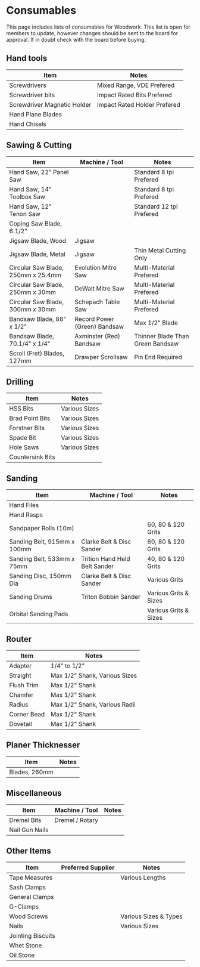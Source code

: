 # Consumables
This page includes lists of consumables for Woodwork.  This list is open for members to update, however changes should be sent to the board for approval. If in doubt check with the board before buying.

## Hand tools
| Item                        | Notes                         |
|-----------------------------|-------------------------------|
| Screwdrivers                | Mixed Range, VDE Prefered     |
| Screwdriver bits            | Impact Rated Bits Prefered    |
| Screwdriver Magnetic Holder | Impact Rated Holder Prefered  |
| Hand Plane Blades           |                               |
| Hand Chisels                |                               |

## Sawing & Cutting
| Item                               | Machine / Tool               | Notes                             |
|------------------------------------|------------------------------|-----------------------------------|
| Hand Saw, 22" Panel Saw            |                              | Standard 8 tpi Prefered           |
| Hand Saw, 14" Toolbox Saw          |                              | Standard 8 tpi Prefered           |
| Hand Saw, 12" Tenon Saw            |                              | Standard 12 tpi Prefered          |
| Coping Saw Blade, 6.1/2"           |                              |                                   |
| Jigsaw Blade, Wood                 | Jigsaw                       |                                   |
| Jigsaw Blade, Metal                | Jigsaw                       | Thin Metal Cutting Only           |
| Circular Saw Blade, 250mm x 25.4mm | Evolution Mitre Saw          | Multi-Material Prefered           |
| Circular Saw Blade, 250mm x 30mm   | DeWalt Mitre Saw             | Multi-Material Prefered           |
| Circular Saw Blade, 300mm x 30mm   | Schepach Table Saw           | Multi-Material Prefered           |
| Bandsaw Blade, 88" x 1/2"          | Record Power (Green) Bandsaw | Max 1/2" Blade                    |
| Bandsaw Blade, 70.1/4" x 1/4"      | Axminster (Red) Bandsaw      | Thinner Blade Than Green Bandsaw  |
| Scroll (Fret) Blades, 127mm        | Drawper Scrollsaw            | Pin End Required                  |

## Drilling
| Item             | Notes         |
|------------------|---------------|
| HSS Bits         | Various Sizes |
| Brad Point Bits  | Various Sizes |
| Forstner Bits    | Various Sizes |
| Spade Bit        | Various Sizes |
| Hole Saws        | Various Sizes |
| Countersink Bits |               |

## Sanding
| Item                        | Machine / Tool                | Notes                 |
|-----------------------------|-------------------------------|-----------------------|
| Hand Files                  |                               |                       |
| Hand Rasps                  |                               |                       |
| Sandpaper Rolls (10m)       |                               | 60, 80 & 120 Grits    |
| Sanding Belt, 915mm x 100mm | Clarke Belt & Disc Sander     | 60, 80 & 120 Grits    |
| Sanding Belt, 533mm x 75mm  | Trition Hand Held Belt Sander | 40, 80 & 120 Grits    |
| Sanding Disc, 150mm Dia     | Clarke Belt & Disc Sander     | Various Grits         |
| Sanding Drums               | Triton Bobbin Sander          | Various Grits & Sizes |
| Orbital Sanding Pads        |                               | Various Grits & Sizes | 

## Router
| Item        | Notes                         |
|-------------|-------------------------------|
| Adapter     | 1/4" to 1/2"                  |
| Straight    | Max 1/2" Shank, Various Sizes |
| Flush Trim  | Max 1/2" Shank                |
| Chamfer     | Max 1/2" Shank                |
| Radius      | Max 1/2" Shank, Various Radii |
| Corner Bead | Max 1/2" Shank                |
| Dovetail    | Max 1/2" Shank                |

## Planer Thicknesser
| Item          | Notes |
|---------------|-------|
| Blades, 260mm |       |

## Miscellaneous
| Item           | Machine / Tool  | Notes |
|----------------|-----------------|-------|
| Dremel Bits    | Dremel / Rotary |       |
| Nail Gun Nails |                 |       |

## Other Items
| Item              | Preferred Supplier | Notes                 |
|-------------------|--------------------|-----------------------|
| Tape Measures     |                    | Various Lengths       |
| Sash Clamps       |                    |                       |
| General Clamps    |                    |                       |
| G-Clamps          |                    |                       |
| Wood Screws       |                    | Various Sizes & Types |
| Nails             |                    | Various Sizes         |
| Jointing Biscuits |                    |                       |
| Whet Stone        |                    |                       |
| Oil Stone         |                    |                       |
